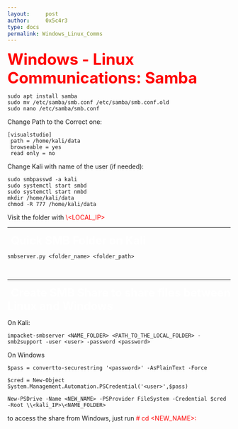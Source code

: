 ```yaml
---
layout:     post
author:     0x5c4r3
type: docs
permalink: Windows_Linux_Comms
---
```



<span style="font-size: 35px; color:red"><b>Windows - Linux Communications: Samba</b></span>

```shell
sudo apt install samba
sudo mv /etc/samba/smb.conf /etc/samba/smb.conf.old
sudo nano /etc/samba/smb.conf
```

Change Path to the Correct one:
```
[visualstudio]
 path = /home/kali/data
 browseable = yes
 read only = no
```

Change Kali with name of the user (if needed):
```shell
sudo smbpasswd -a kali
sudo systemctl start smbd
sudo systemctl start nmbd
mkdir /home/kali/data
chmod -R 777 /home/kali/data
```

Visit the folder with <span style="color:red">\\<LOCAL_IP></span>
&nbsp;

---
&nbsp;
<span style="font-size: 25px; color:white"><b>Quick SMB Folder on Kali</b></span>
```shell
smbserver.py <folder_name> <folder_path>
```
&nbsp;

---
&nbsp;
<span style="font-size: 25px; color:white"><b>Create SMB Share to share files between Linux and Windows</b></span>

On Kali:
```shell
impacket-smbserver <NAME_FOLDER> <PATH_TO_THE_LOCAL_FOLDER> -smb2support -user <user> -password <password>
```

On Windows
```shell
$pass = convertto-securestring '<password>' -AsPlainText -Force
```

```shell
$cred = New-Object System.Management.Automation.PSCredential('<user>',$pass)
```

```shell
New-PSDrive -Name <NEW_NAME> -PSProvider FileSystem -Credential $cred -Root \\<kali_IP>\<NAME_FOLDER>
```

to access the share from Windows, just run <span style="color:red"># cd <NEW_NAME>:</span>
